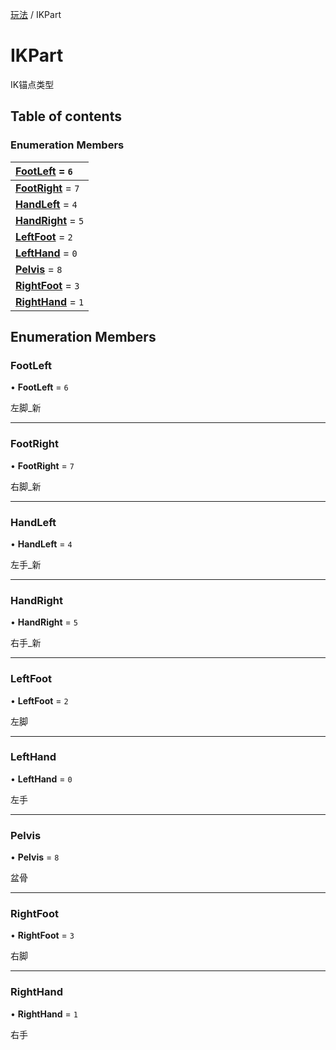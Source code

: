 [玩法](../groups/玩法.玩法.md) / IKPart

# IKPart <Badge type="tip" text="Enumeration" /> <Score text="IKPart" />

IK锚点类型

## Table of contents

### Enumeration Members <Score text="Enumeration" /> 
| **[FootLeft](mw.IKPart.md#footleft)** = ``6``  |
| :----- |
| **[FootRight](mw.IKPart.md#footright)** = ``7`` |
| **[HandLeft](mw.IKPart.md#handleft)** = ``4`` |
| **[HandRight](mw.IKPart.md#handright)** = ``5`` |
| **[LeftFoot](mw.IKPart.md#leftfoot)** = ``2`` |
| **[LeftHand](mw.IKPart.md#lefthand)** = ``0`` |
| **[Pelvis](mw.IKPart.md#pelvis)** = ``8`` |
| **[RightFoot](mw.IKPart.md#rightfoot)** = ``3`` |
| **[RightHand](mw.IKPart.md#righthand)** = ``1`` |

## Enumeration Members

### FootLeft <Score text="FootLeft" /> 

• **FootLeft** = ``6``

左脚_新

___

### FootRight <Score text="FootRight" /> 

• **FootRight** = ``7``

右脚_新

___

### HandLeft <Score text="HandLeft" /> 

• **HandLeft** = ``4``

左手_新

___

### HandRight <Score text="HandRight" /> 

• **HandRight** = ``5``

右手_新

___

### LeftFoot <Score text="LeftFoot" /> 

• **LeftFoot** = ``2``

左脚

___

### LeftHand <Score text="LeftHand" /> 

• **LeftHand** = ``0``

左手

___

### Pelvis <Score text="Pelvis" /> 

• **Pelvis** = ``8``

盆骨

___

### RightFoot <Score text="RightFoot" /> 

• **RightFoot** = ``3``

右脚

___

### RightHand <Score text="RightHand" /> 

• **RightHand** = ``1``

右手

